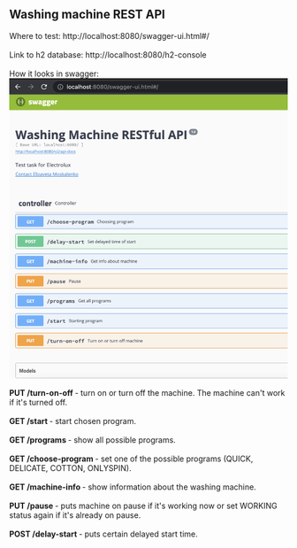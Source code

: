 <h2><b> Washing machine REST API </b></h2>

Where to test: http://localhost:8080/swagger-ui.html#/
<br>
<br>
Link to h2 database: http://localhost:8080/h2-console
<br>
<br>
How it looks in swagger:
<br>
![](./example.png)

<b> PUT /turn-on-off </b> - turn on or turn off the machine. The machine can't work if it's turned off.
<br>
<br>
<b> GET /start </b> - start chosen program.
<br>
<br>
<b> GET /programs </b> - show all possible programs.
<br>
<br>
<b> GET /choose-program </b> - set one of the possible programs (QUICK, DELICATE, COTTON, ONLYSPIN).
<br>
<br>
<b> GET /machine-info </b> - show information about the washing machine.
<br>
<br>
<b> PUT /pause </b> - puts machine on pause if it's working now or set WORKING status again if it's already on pause.
<br>
<br>
<b> POST /delay-start </b> - puts certain delayed start time.
